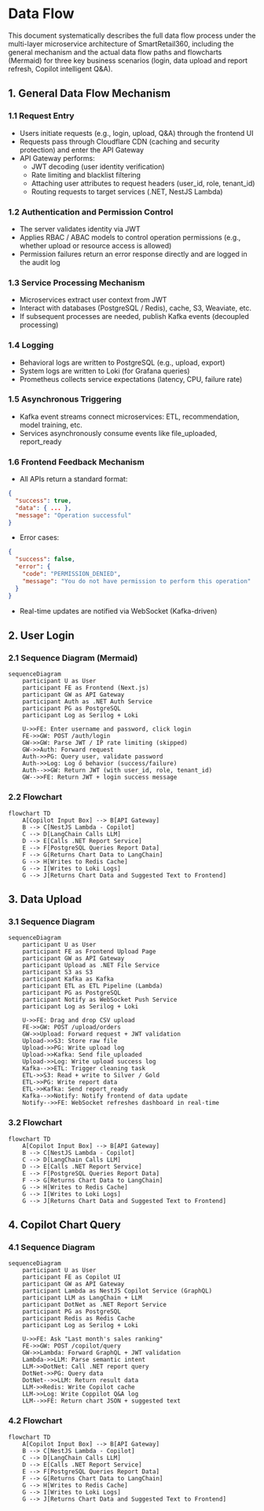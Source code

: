 # Data Flow

This document systematically describes the full data flow process under the multi-layer microservice architecture of SmartRetail360, including the general mechanism and the actual data flow paths and flowcharts (Mermaid) for three key business scenarios (login, data upload and report refresh, Copilot intelligent Q&A).

## 1. General Data Flow Mechanism

### 1.1 Request Entry
- Users initiate requests (e.g., login, upload, Q&A) through the frontend UI
- Requests pass through Cloudflare CDN (caching and security protection) and enter the API Gateway
- API Gateway performs:
  - JWT decoding (user identity verification)
  - Rate limiting and blacklist filtering
  - Attaching user attributes to request headers (user_id, role, tenant_id)
  - Routing requests to target services (.NET, NestJS Lambda)

### 1.2 Authentication and Permission Control
- The server validates identity via JWT
- Applies RBAC / ABAC models to control operation permissions (e.g., whether upload or resource access is allowed)
- Permission failures return an error response directly and are logged in the audit log

### 1.3 Service Processing Mechanism
- Microservices extract user context from JWT
- Interact with databases (PostgreSQL / Redis), cache, S3, Weaviate, etc.
- If subsequent processes are needed, publish Kafka events (decoupled processing)

### 1.4 Logging
- Behavioral logs are written to PostgreSQL (e.g., upload, export)
- System logs are written to Loki (for Grafana queries)
- Prometheus collects service expectations (latency, CPU, failure rate)

### 1.5 Asynchronous Triggering
- Kafka event streams connect microservices: ETL, recommendation, model training, etc.
- Services asynchronously consume events like file_uploaded, report_ready

### 1.6 Frontend Feedback Mechanism
- All APIs return a standard format:
```json
{
  "success": true,
  "data": { ... },
  "message": "Operation successful"
}
```
- Error cases:
```json
{
  "success": false,
  "error": {
    "code": "PERMISSION_DENIED",
    "message": "You do not have permission to perform this operation"
  }
}
```
- Real-time updates are notified via WebSocket (Kafka-driven)

## 2. User Login

### 2.1 Sequence Diagram (Mermaid)
```mermaid
sequenceDiagram
    participant U as User
    participant FE as Frontend (Next.js)
    participant GW as API Gateway
    participant Auth as .NET Auth Service
    participant PG as PostgreSQL
    participant Log as Serilog + Loki

    U->>FE: Enter username and password, click login
    FE->>GW: POST /auth/login
    GW->>GW: Parse JWT / IP rate limiting (skipped)
    GW->>Auth: Forward request
    Auth->>PG: Query user, validate password
    Auth->>Log: Log ő behavior (success/failure)
    Auth-->>GW: Return JWT (with user_id, role, tenant_id)
    GW-->>FE: Return JWT + login success message
```

### 2.2 Flowchart
```mermaid
flowchart TD
    A[Copilot Input Box] --> B[API Gateway]
    B --> C[NestJS Lambda - Copilot]
    C --> D[LangChain Calls LLM]
    D --> E[Calls .NET Report Service]
    E --> F[PostgreSQL Queries Report Data]
    F --> G[Returns Chart Data to LangChain]
    G --> H[Writes to Redis Cache]
    G --> I[Writes to Loki Logs]
    G --> J[Returns Chart Data and Suggested Text to Frontend]
```

## 3. Data Upload

### 3.1 Sequence Diagram
```mermaid
sequenceDiagram
    participant U as User
    participant FE as Frontend Upload Page
    participant GW as API Gateway
    participant Upload as .NET File Service
    participant S3 as S3
    participant Kafka as Kafka
    participant ETL as ETL Pipeline (Lambda)
    participant PG as PostgreSQL
    participant Notify as WebSocket Push Service
    participant Log as Serilog + Loki

    U->>FE: Drag and drop CSV upload
    FE->>GW: POST /upload/orders
    GW->>Upload: Forward request + JWT validation
    Upload->>S3: Store raw file
    Upload->>PG: Write upload log
    Upload->>Kafka: Send file_uploaded
    Upload->>Log: Write upload success log
    Kafka-->>ETL: Trigger cleaning task
    ETL->>S3: Read + write to Silver / Gold
    ETL->>PG: Write report data
    ETL->>Kafka: Send report_ready
    Kafka-->>Notify: Notify frontend of data update
    Notify-->>FE: WebSocket refreshes dashboard in real-time
```

### 3.2 Flowchart
```mermaid
flowchart TD
    A[Copilot Input Box] --> B[API Gateway]
    B --> C[NestJS Lambda - Copilot]
    C --> D[LangChain Calls LLM]
    D --> E[Calls .NET Report Service]
    E --> F[PostgreSQL Queries Report Data]
    F --> G[Returns Chart Data to LangChain]
    G --> H[Writes to Redis Cache]
    G --> I[Writes to Loki Logs]
    G --> J[Returns Chart Data and Suggested Text to Frontend]
```

## 4. Copilot Chart Query

### 4.1 Sequence Diagram
```mermaid
sequenceDiagram
    participant U as User
    participant FE as Copilot UI
    participant GW as API Gateway
    participant Lambda as NestJS Copilot Service (GraphQL)
    participant LLM as LangChain + LLM
    participant DotNet as .NET Report Service
    participant PG as PostgreSQL
    participant Redis as Redis Cache
    participant Log as Serilog + Loki

    U->>FE: Ask "Last month's sales ranking"
    FE->>GW: POST /copilot/query
    GW->>Lambda: Forward GraphQL + JWT validation
    Lambda->>LLM: Parse semantic intent
    LLM->>DotNet: Call .NET report query
    DotNet->>PG: Query data
    DotNet-->>LLM: Return result data
    LLM->>Redis: Write Copilot cache
    LLM->>Log: Write Coppilot Q&A log
    LLM-->>FE: Return chart JSON + suggested text
```

### 4.2 Flowchart
```mermaid
flowchart TD
    A[Copilot Input Box] --> B[API Gateway]
    B --> C[NestJS Lambda - Copilot]
    C --> D[LangChain Calls LLM]
    D --> E[Calls .NET Report Service]
    E --> F[PostgreSQL Queries Report Data]
    F --> G[Returns Chart Data to LangChain]
    G --> H[Writes to Redis Cache]
    G --> I[Writes to Loki Logs]
    G --> J[Returns Chart Data and Suggested Text to Frontend]
```
